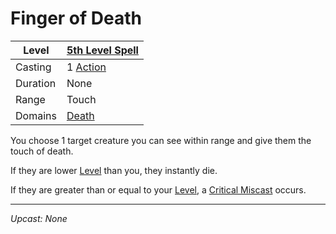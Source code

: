 # Finger of Death

| Level    | [5th Level Spell](5th%20Level%20Spells.md)          |
| -------- | --------------------------------------------------- |
| Casting  | 1 [Action](../../../../Game%20Procedures/Action.md) |
| Duration | None                                                |
| Range    | Touch                                               |
| Domains  | [Death](../../../Spell%20Domains/Death.md)          |

You choose 1 target creature you can see within range and give them the touch of death.

If they are lower [Level](../../../../Player%20Characters/Derived%20Statistics/Level.md) than you, they instantly die.

If they are greater than or equal to your [Level](../../../../Player%20Characters/Derived%20Statistics/Level.md), a [Critical Miscast](../../../../Game%20Procedures/Dice%20Rolls/Critical%20Miscast.md) occurs.

---
*Upcast: None*

